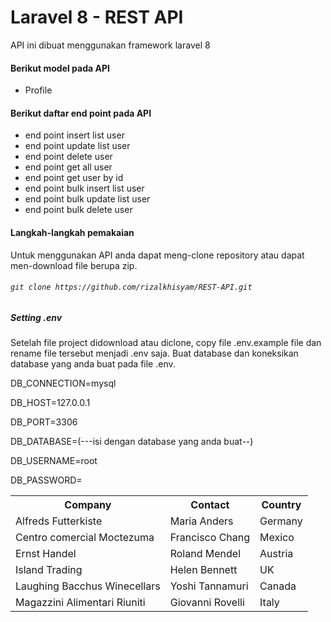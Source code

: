 <h1>Laravel 8 - REST API</h1>
<p>API ini dibuat menggunakan framework laravel 8</p>

#### Berikut model pada API
* Profile
#### Berikut daftar end point pada API
* end point insert list user
* end point update list user
* end point delete user
* end point get all user
* end point get user by id
* end point bulk insert list user
* end point bulk update list user
* end point bulk delete user

#### Langkah-langkah pemakaian
Untuk menggunakan API anda dapat meng-clone repository atau dapat men-download file berupa zip.
###### `git clone https://github.com/rizalkhisyam/REST-API.git`

##### Setting .env
Setelah file project didownload atau diclone, copy file .env.example file dan rename file tersebut menjadi .env saja. Buat database dan koneksikan database yang anda buat pada file .env.

<p>DB_CONNECTION=mysql</p>
<p>DB_HOST=127.0.0.1</p>
<p>DB_PORT=3306</p>
<p>DB_DATABASE=(---isi dengan database yang anda buat--)</p>
<p>DB_USERNAME=root</p>
<p>DB_PASSWORD=</p>


<table>
  <tr>
    <th>Company</th>
    <th>Contact</th>
    <th>Country</th>
  </tr>
  <tr>
    <td>Alfreds Futterkiste</td>
    <td>Maria Anders</td>
    <td>Germany</td>
  </tr>
  <tr>
    <td>Centro comercial Moctezuma</td>
    <td>Francisco Chang</td>
    <td>Mexico</td>
  </tr>
  <tr>
    <td>Ernst Handel</td>
    <td>Roland Mendel</td>
    <td>Austria</td>
  </tr>
  <tr>
    <td>Island Trading</td>
    <td>Helen Bennett</td>
    <td>UK</td>
  </tr>
  <tr>
    <td>Laughing Bacchus Winecellars</td>
    <td>Yoshi Tannamuri</td>
    <td>Canada</td>
  </tr>
  <tr>
    <td>Magazzini Alimentari Riuniti</td>
    <td>Giovanni Rovelli</td>
    <td>Italy</td>
  </tr>
</table>
